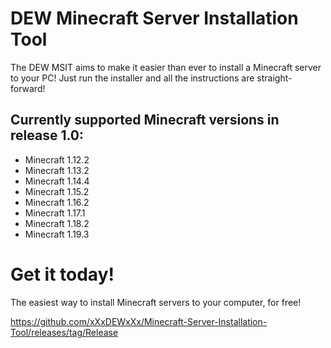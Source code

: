 # DEW Minecraft Server Installation Tool

The DEW MSIT aims to make it easier than ever to install a Minecraft server to your PC!
Just run the installer and all the instructions are straight-forward!

## Currently supported Minecraft versions in release 1.0:

- Minecraft 1.12.2
- Minecraft 1.13.2
- Minecraft 1.14.4
- Minecraft 1.15.2
- Minecraft 1.16.2
- Minecraft 1.17.1
- Minecraft 1.18.2
- Minecraft 1.19.3

# Get it today!
The easiest way to install Minecraft servers to your computer, for free!

https://github.com/xXxDEWxXx/Minecraft-Server-Installation-Tool/releases/tag/Release
